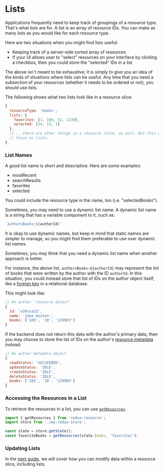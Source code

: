 # Lists

Applications frequently need to keep track of groupings of a resource type.
That's what lists are for. A list is an array of resource IDs. You can
make as many lists as you would like for each resource type.

Here are two situations when you might find lists useful:

- Keeping track of a server-side sorted array of resources
- If your UI allows user to "select" resources on your interface by clicking a
  checkbox, then you could store the "selected" IDs in a list

The above isn't meant to be exhaustive; it is simply to give you an idea of
the kinds of situations where lists can be useful. Any time that you need a
subsection of your resources (whether it needs to be ordered or not), you
should use lists.

The following shows what two lists look like in a resource slice:

```js
{
  resourceType: 'books',
  lists: {
    favorites: [1, 100, 52, 1230],
    selected: [24, 13, 1]
  },
  // ...there are other things in a resource slice, as well. But this guide will
  // focus on lists.
}
```

### List Names

A good list name is short and descriptive. Here are some examples:

- mostRecent
- searchResults
- favorites
- selected

You could include the resource type in the name, too (i.e. "selectedBooks").

Sometimes, you may need to use a dynamic list name. A dynamic list name is a string that has
a variable component to it, such as:

```js
`authorsBooks:${authorId}`
```

It is okay to use dynamic names, but keep in mind that static names are simpler to manage, so
you might find them preferable to use over dynamic list names.

Sometimes, you may think that you need a dynamic list name when another approach is better.

For instance, the above list, `authorsBooks:${authorId}` may represent the list of books that
were written by the author with the ID `authorId`. In this situation, you could instead
store that list of IDs on the author object itself, like a [foreign key](https://en.wikipedia.org/wiki/Foreign_key)
in a relational database.

This might look like:

```js
// An author 'resource object'
{
  id: 'a39cva22',
  name: 'Jane Austen',
  books: ['103', '10', '129903']
}
```

If the backend does not return this data with the author's primary data, then you may choose to store
the list of IDs on the author's [resource metadata](meta.md) instead:

```js
// An author metadata object
{
  readStatus: 'SUCCEEDED',
  updateStatus: 'IDLE',
  createStatus: 'IDLE',
  deleteStatus: 'IDLE',
  books: ['103', '10', '129903']
}
```

### Accessing the Resources in a List

To retrieve the resources in a list, you can use
[`getResources`](../api-reference/get-resources.md).

```js
import { getResources } from 'redux-resource';
import store from './my-redux-store';

const state = store.getState();
const favoriteBooks = getResources(state.books, 'favorites');
```

### Updating Lists

In the [next guide](modifying-resources.md), we will cover how you can
modify data within a resource slice, including lists.
